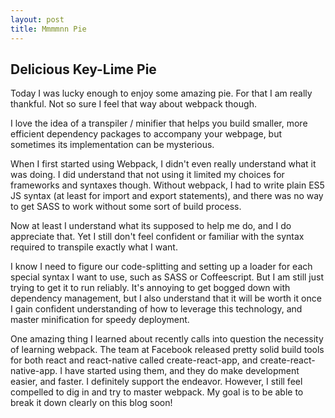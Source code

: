 ```yaml
---
layout: post
title: Mmmmnn Pie
---
```


## Delicious Key-Lime Pie

Today I was lucky enough to enjoy some amazing pie. For that I am really
thankful. Not so sure I feel that way about webpack though.

I love the idea of a transpiler / minifier that helps you build smaller,
more efficient dependency packages to accompany your webpage, but sometimes
its implementation can be mysterious.

When I first started using Webpack, I didn't even really understand what
it was doing. I did understand that not using it limited my choices for
frameworks and syntaxes though. Without webpack, I had to write plain ES5
JS syntax (at least for import and export statements), and there was no
way to get SASS to work without some sort of build process.

Now at least I understand what its supposed to help me do, and I do appreciate
that. Yet I still don't feel confident or familiar with the syntax required
to transpile exactly what I want.

I know I need to figure our code-splitting and setting up a loader for each
special syntax I want to use, such as SASS or Coffeescript. But I am still
just trying to get it to run reliably. It's annoying to get bogged down
with dependency management, but I also understand that it will be worth it
once I gain confident understanding of how to leverage this technology,
and master minification for speedy deployment.

One amazing thing I learned about recently calls into question the necessity
of learning webpack. The team at Facebook released pretty solid build tools
for both react and react-native called create-react-app, and create-react-native-app.
I have started using them, and they do make development easier, and faster.
I definitely support the endeavor. However, I still feel compelled to dig
in and try to master webpack. My goal is to be able to break it down clearly
on this blog soon!
